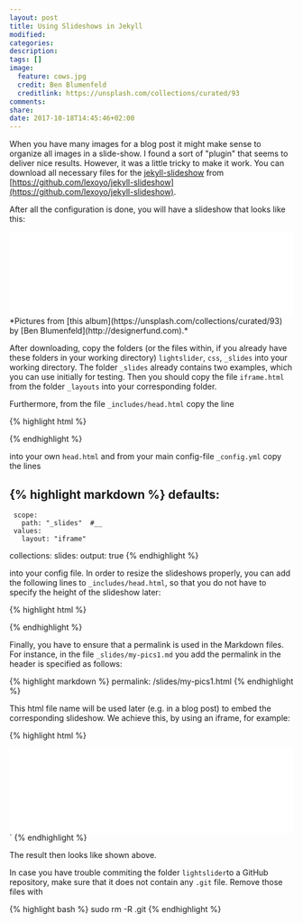 ```yaml
---
layout: post
title: Using Slideshows in Jekyll
modified:
categories:
description:
tags: []
image:
  feature: cows.jpg
  credit: Ben Blumenfeld
  creditlink: https://unsplash.com/collections/curated/93
comments:
share:
date: 2017-10-18T14:45:46+02:00
---
```


When you have many images for a blog post it might make sense to organize all images in a slide-show. I found a sort of "plugin" that seems to deliver nice results. However, it was a little tricky to make it work. You can download all necessary files for the [jekyll-slideshow](https://github.com/lexoyo/jekyll-slideshow) from [https://github.com/lexoyo/jekyll-slideshow](https://github.com/lexoyo/jekyll-slideshow).

After all the configuration is done, you will have a slideshow that looks like this:
<iframe class="slideshow-iframe" src="{{ site.url}}/slides/my-pics1.html" style="width:100%" frameborder="0" scrolling="no" onload="resizeIframe(this)"></iframe>
*Pictures from [this album](https://unsplash.com/collections/curated/93) by [Ben Blumenfeld](http://designerfund.com).*

<!--more-->

After downloading, copy the folders (or the files within, if you already have these folders in your working directory) `lightslider`, `css`, `_slides` into your working directory. The folder `_slides` already contains two examples, which you can use initially for testing. Then you should copy the file `iframe.html` from the folder `_layouts` into your corresponding folder.



Furthermore, from the file `_includes/head.html`  copy the line

{% highlight html %}
<script src="//ajax.googleapis.com/ajax/libs/jquery/1.11.0/jquery.min.js"></script>
 {% endhighlight %}

 into your own `head.html` and from your main config-file `_config.yml` copy the lines

{% highlight markdown %}
 defaults:
   -
     scope:
       path: "_slides"  #__
     values:
       layout: "iframe"

 collections:
   slides:
     output: true
{% endhighlight %}

into your config file. In order to resize the slideshows properly, you can add the following lines to `_includes/head.html`, so that you do not have to specify the height of the slideshow later:

{% highlight html %}
<script>
  function resizeIframe(obj) {
    obj.style.height = obj.contentWindow.document.body.scrollHeight + 'px';
  }
</script>
{% endhighlight %}

Finally, you have to ensure that a permalink is used in the Markdown files. For instance, in the file `_slides/my-pics1.md` you add the permalink in the header is specified as follows:

{% highlight markdown %}
permalink: /slides/my-pics1.html
{% endhighlight %}

This html file name will be used later (e.g. in a blog post) to embed the corresponding slideshow. We achieve this, by using an iframe, for example:

{% highlight html %}
<iframe class="slideshow-iframe" src="{{ site.url}}/slides/my-pics1.html"
style="width:100%" frameborder="0" scrolling="no" onload="resizeIframe(this)"></iframe>`
{% endhighlight %}

The result then looks like shown above.



In case you have trouble commiting the folder `lightslider`to a GitHub repository, make sure that it does not contain any `.git` file. Remove those files with

{% highlight bash %}
sudo rm -R .git
{% endhighlight %}
